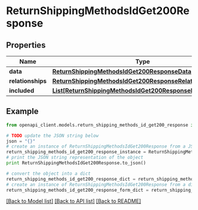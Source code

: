 # ReturnShippingMethodsIdGet200Response


## Properties
Name | Type | Description | Notes
------------ | ------------- | ------------- | -------------
**data** | [**ReturnShippingMethodsIdGet200ResponseData**](ReturnShippingMethodsIdGet200ResponseData.md) |  | [optional] 
**relationships** | [**ReturnShippingMethodsIdGet200ResponseRelationships**](ReturnShippingMethodsIdGet200ResponseRelationships.md) |  | [optional] 
**included** | [**List[ReturnShippingMethodsIdGet200ResponseIncludedInner]**](ReturnShippingMethodsIdGet200ResponseIncludedInner.md) |  | [optional] 

## Example

```python
from openapi_client.models.return_shipping_methods_id_get200_response import ReturnShippingMethodsIdGet200Response

# TODO update the JSON string below
json = "{}"
# create an instance of ReturnShippingMethodsIdGet200Response from a JSON string
return_shipping_methods_id_get200_response_instance = ReturnShippingMethodsIdGet200Response.from_json(json)
# print the JSON string representation of the object
print ReturnShippingMethodsIdGet200Response.to_json()

# convert the object into a dict
return_shipping_methods_id_get200_response_dict = return_shipping_methods_id_get200_response_instance.to_dict()
# create an instance of ReturnShippingMethodsIdGet200Response from a dict
return_shipping_methods_id_get200_response_form_dict = return_shipping_methods_id_get200_response.from_dict(return_shipping_methods_id_get200_response_dict)
```
[[Back to Model list]](../README.md#documentation-for-models) [[Back to API list]](../README.md#documentation-for-api-endpoints) [[Back to README]](../README.md)


